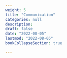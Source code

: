 ```yaml
---
weight: 5
title: "Communication"
categories: null
description: 
draft: false
date: "2022-08-05"
lastmod: "2022-08-05"
bookCollapseSection: true

---
```


